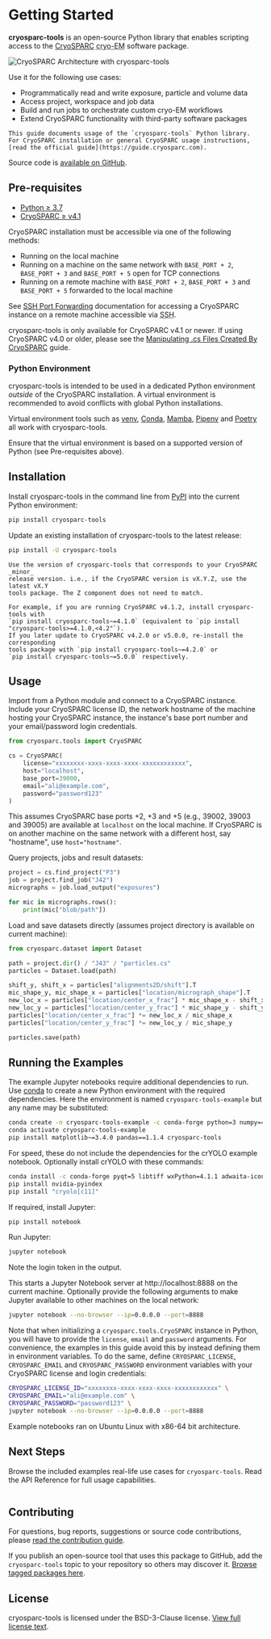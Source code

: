 # Getting Started

**cryosparc-tools** is an open-source Python library that enables scripting access to the [CryoSPARC](https://cryosparc.com) <abbr title="Cryogenic-electron microscopy">cryo-EM</abbr> software package.

![CryoSPARC Architecture with cryosparc-tools](_static/cryosparc-tools-architecture.png)

Use it for the following use cases:

- Programmatically read and write exposure, particle and volume data
- Access project, workspace and job data
- Build and run jobs to orchestrate custom cryo-EM workflows
- Extend CryoSPARC functionality with third-party software packages

```{note}
This guide documents usage of the `cryosparc-tools` Python library. For CryoSPARC installation or general CryoSPARC usage instructions, [read the official guide](https://guide.cryosparc.com).
```

Source code is [available on GitHub](https://github.com/cryoem-uoft/cryosparc-tools).

## Pre-requisites

- [Python ≥ 3.7](https://www.python.org/downloads/)
- [CryoSPARC ≥ v4.1](https://cryosparc.com/download)

CryoSPARC installation must be accessible via one of the following methods:

- Running on the local machine
- Running on a machine on the same network with `BASE_PORT + 2`, `BASE_PORT + 3` and `BASE_PORT + 5` open for TCP connections
- Running on a remote machine with `BASE_PORT + 2`, `BASE_PORT + 3` and `BASE_PORT + 5` forwarded to the local machine

See [SSH Port Forwarding](https://guide.cryosparc.com/setup-configuration-and-management/how-to-download-install-and-configure/accessing-cryosparc#ssh-port-forwarding-on-a-nix-system)
documentation for accessing a CryoSPARC instance on a remote machine accessible
via <abbr title="Secure Shell">SSH</abbr>.

cryosparc-tools is only available for CryoSPARC v4.1 or newer. If using CryoSPARC v4.0 or older, please see the [Manipulating .cs Files Created By CryoSPARC](https://guide.cryosparc.com/setup-configuration-and-management/software-system-guides/manipulating-.cs-files-created-by-cryosparc) guide.

### Python Environment

cryosparc-tools is intended to be used in a dedicated Python environment
_outside_ of the CryoSPARC installation. A virtual environment is recommended to
avoid conflicts with global Python installations.

Virtual environment tools such as
[venv](https://docs.python.org/3/tutorial/venv.html),
[Conda](https://docs.conda.io/en/latest/),
[Mamba](https://mamba.readthedocs.io/en/latest/),
[Pipenv](https://pipenv.pypa.io/en/latest/) and
[Poetry](https://python-poetry.org) all work with cryosparc-tools.

Ensure that the virtual environment is based on a supported version of Python
(see Pre-requisites above).

## Installation

Install cryosparc-tools in the command line from [PyPI](https://pypi.org) into
the current Python environment:

```sh
pip install cryosparc-tools
```

Update an existing installation of cryosparc-tools to the latest release:

```sh
pip install -U cryosparc-tools
```

```{note}
Use the version of cryosparc-tools that corresponds to your CryoSPARC _minor_
release version. i.e., if the CryoSPARC version is vX.Y.Z, use the latest vX.Y
tools package. The Z component does not need to match.

For example, if you are running CryoSPARC v4.1.2, install cryosparc-tools with
`pip install cryosparc-tools~=4.1.0` (equivalent to `pip install "cryosparc-tools>=4.1.0,<4.2"`).
If you later update to CryoSPARC v4.2.0 or v5.0.0, re-install the corresponding
tools package with `pip install cryosparc-tools~=4.2.0` or
`pip install cryosparc-tools~=5.0.0` respectively.
```

## Usage

Import from a Python module and connect to a CryoSPARC instance. Include your
CryoSPARC license ID, the network hostname of the machine hosting your CryoSPARC
instance, the instance's base port number and your email/password login
credentials.

```py
from cryosparc.tools import CryoSPARC

cs = CryoSPARC(
    license="xxxxxxxx-xxxx-xxxx-xxxx-xxxxxxxxxxxx",
    host="localhost",
    base_port=39000,
    email="ali@example.com",
    password="password123"
)
```

This assumes CryoSPARC base ports +2, +3 and +5 (e.g., 39002, 39003 and 39005) are
available at `localhost` on the local machine. If CryoSPARC is on another
machine on the same network with a different host, say "hostname", use
`host="hostname"`.

Query projects, jobs and result datasets:

```py
project = cs.find_project("P3")
job = project.find_job("J42")
micrographs = job.load_output("exposures")

for mic in micrographs.rows():
    print(mic["blob/path"])
```

Load and save datasets directly (assumes project directory is available on
current machine):

```py
from cryosparc.dataset import Dataset

path = project.dir() / "J43" / "particles.cs"
particles = Dataset.load(path)

shift_y, shift_x = particles["alignments2D/shift"].T
mic_shape_y, mic_shape_x = particles["location/micrograph_shape"].T
new_loc_x = particles["location/center_x_frac"] * mic_shape_x - shift_x
new_loc_y = particles["location/center_y_frac"] * mic_shape_y - shift_y
particles["location/center_x_frac"] *= new_loc_x / mic_shape_x
particles["location/center_y_frac"] *= new_loc_y / mic_shape_y

particles.save(path)
```

## Running the Examples

The example Jupyter notebooks require additional dependencies to run. Use
[conda](https://www.anaconda.com/products/distribution) to create a new Python
environment with the required dependencies. Here the environment is named
`cryosparc-tools-example` but any name may be substituted:

```sh
conda create -n cryosparc-tools-example -c conda-forge python=3 numpy==1.18.5
conda activate cryosparc-tools-example
pip install matplotlib~=3.4.0 pandas==1.1.4 cryosparc-tools
```

For speed, these do not include the dependencies for the crYOLO example
notebook. Optionally install crYOLO with these commands:

```sh
conda install -c conda-forge pyqt=5 libtiff wxPython=4.1.1 adwaita-icon-theme 'setuptools<66'
pip install nvidia-pyindex
pip install "cryolo[c11]"
```

If required, install Jupyter:

```sh
pip install notebook
```

Run Jupyter:

```sh
jupyter notebook
```

Note the login token in the output.

This starts a Jupyter Notebook server at http://localhost:8888 on the current
machine. Optionally provide the following arguments to make Jupyter available to
other machines on the local network:

```sh
jupyter notebook --no-browser --ip=0.0.0.0 --port=8888
```

Note that when initializing a `cryosparc.tools.CryoSPARC` instance in Python,
you will have to provide the `license`, `email` and `password` arguments. For
convenience, the examples in this guide avoid this by instead defining them in
environment variables. To do the same, define `CRYOSPARC_LICENSE`,
`CRYOSPARC_EMAIL` and `CRYOSPARC_PASSWORD` environment variables with your
CryoSPARC license and login credentials:

```sh
CRYOSPARC_LICENSE_ID="xxxxxxxx-xxxx-xxxx-xxxx-xxxxxxxxxxxx" \
CRYOSPARC_EMAIL="ali@example.com" \
CRYOSPARC_PASSWORD="password123" \
jupyter notebook --no-browser --ip=0.0.0.0 --port=8888
```

Example notebooks ran on Ubuntu Linux with x86-64 bit architecture.

## Next Steps

Browse the included examples real-life use cases for `cryosparc-tools`. Read the
API Reference for full usage capabilities.

```{tableofcontents}

```

## Contributing

For questions, bug reports, suggestions or source code contributions, please
[read the contribution guide](https://github.com/cryoem-uoft/cryosparc-tools/blob/main/CONTRIBUTING.md).

If you publish an open-source tool that uses this package to GitHub, add the
`cryosparc-tools` topic to your repository so others may discover it.
[Browse tagged packages here](https://github.com/topics/cryosparc-tools).

## License

cryosparc-tools is licensed under the BSD-3-Clause license.
[View full license text](https://github.com/cryoem-uoft/cryosparc-tools/blob/main/LICENSE).

